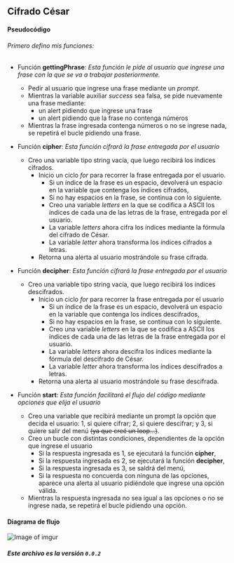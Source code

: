 ## Cifrado César

#### Pseudocódigo
###### Primero defino mis funciones:

+ Función **gettingPhrase**: *Esta función le pide al usuario que ingrese una frase con la que se va a trabajar posteriormente.*

	- Pedir al usuario que ingrese una frase mediante un *prompt*. 
	- Mientras la variable auxiliar *success* sea falsa, se pide nuevamente una frase mediante: 
	   - un alert pidiendo que ingrese una frase 
	   - un alert pidiendo que la frase no contenga números 
	- Mientras la frase ingresada contenga números o no se ingrese nada, se repetirá el bucle pidiendo una frase.

+ Función **cipher**: *Esta función cifrará la frase entregada por el usuario*

	- Creo una variable tipo string vacía, que luego recibirá los índices cifrados.
		- Inicio un ciclo *for* para recorrer la frase entregada por el usuario.
			- Si un índice de la frase es un espacio, devolverá un espacio en la variable que contenga los índices cifrados,
			- Si no hay espacios en la frase, se continua con lo siguiente.
			- Creo una variable *letters* en la que se codifica a ASCII los índices de cada una de las letras de la frase, entregada por el usuario.
			- La variable *letters* ahora cifra los índices mediante la fórmula del cifrado de César.
			- La variable *letter* ahora transforma los índices cifrados a letras.
		- Retorna una alerta al usuario mostrándole su frase cifrada.

+ Función **decipher**: *Esta función cifrará la frase entregada por el usuario*

	- Creo una variable tipo string vacía, que luego recibirá los índices descifrados.
		- Inicio un ciclo *for* para recorrer la frase entregada por el usuario
			- Si un índice de la frase es un espacio, devolverá un espacio en la variable que contenga los índices descifrados,
			- Si no hay espacios en la frase, se continua con lo siguiente.
			- Creo una variable *letters* en la que se codifica a ASCII los índices de cada una de las letras de la frase entregada por el usuario.
			- La variable *letters* ahora descifra los índices mediante la fórmula del descifrado de César.
			- La variable *letter* ahora transforma los índices descifrados a letras.
		- Retorna una alerta al usuario mostrándole su frase descifrada.

+ Función **start**: *Esta función facilitará el flujo del código mediante opciones que elija el usuario*

	- Creo una variable que recibirá mediante un prompt la opción que decida el usuario: 1, si quiere cifrar; 2, si quiere descifrar; y 3, si quiere salir del menú ~~(ya que creé un loop...)~~.
	- Creo un bucle con distintas condiciones, dependientes de la opción que ingrese el usuario
		- Si la respuesta ingresada es 1, se ejecutará la función **cipher**,
		- Si la respuesta ingresada es 2, se ejecutará la función **decipher**,
		- Si la respuesta ingresada es 3, se saldrá del menú,
		- Si la respuesta no concuerda con ninguna de las opciones, aparece una alerta al usuario pidiéndole que ingrese una opción válida.
	- Mientras la respuesta ingresada no sea igual a las opciones o no se ingrese nada, se repetirá el bucle pidiendo una opción.


#### Diagrama de flujo
![Image of imgur](https://i.imgur.com/0nbmdV3.jpg)


##### Este archivo es la versión `0.0.2`




